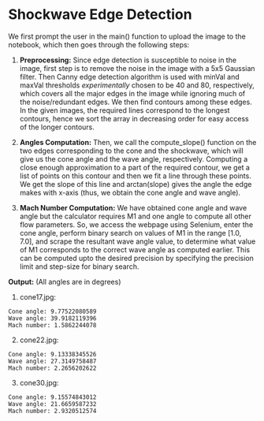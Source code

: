 # **Shockwave Edge Detection**

We first prompt the user in the main() function to upload the image to the notebook, which then goes through the following steps:


1.  **Preprocessing:** Since edge detection is susceptible to noise in the image, first step is to remove the noise in the image with a 5x5 Gaussian filter. Then Canny edge detection algorithm is used with minVal and maxVal thresholds *experimentally* chosen to be 40 and 80, respectively, which covers all the major edges in the image while ignoring much of the noise/redundant edges. We then find contours among these edges. In the given images, the required lines correspond to the longest contours, hence we sort the array in decreasing order for easy access of the longer contours.

2.   **Angles Computation:** Then, we call the compute_slope() function on the two edges corresponding to the cone and the shockwave, which will give us the cone angle and the wave angle, respectively. Computing a close enough approximation to a part of the required contour, we get a list of points on this contour and then we fit a line through these points. We get the slope of this line and arctan(slope) gives the angle the edge makes with x-axis (thus, we obtain the cone angle and wave angle).

3. **Mach Number Computation:** We have obtained cone angle and wave angle but the calculator requires M1 and one angle to compute all other flow parameters. So, we access the webpage using Selenium, enter the cone angle, perform binary search on values of M1 in the range [1.0, 7.0], and scrape the resultant wave angle value, to determine what value of M1 corresponds to the correct wave angle as computed earlier. This can be computed upto the desired precision by specifying the precision limit and step-size for binary search.

**Output:** (All angles are in degrees)

1.   cone17.jpg:

```
Cone angle: 9.77522080589
Wave angle: 39.9182119396
Mach number: 1.5862244078
```


2.   cone22.jpg:

```
Cone angle: 9.13338345526
Wave angle: 27.3149758487
Mach number: 2.2656202622
```

3. cone30.jpg:

```
Cone angle: 9.15574843012
Wave angle: 21.6659587232
Mach number: 2.9320512574
```